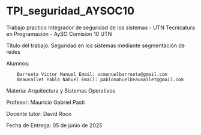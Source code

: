 # TPI_seguridad_AYSOC10
Trabajo practico Integrador de seguridad de los sistemas - UTN Tecnicatura en Programación - AySO Comision 10 UTN

Título del trabajo: Seguridad en los sistemas mediante segmentación de redes

Alumnos: 

        Barroeta Victor Manuel Email: vcmanuelbarroeta@gmail.com  
        Beauvallet Pablo Nahuel Email: pablonahuelbeauvallet@gmail.com 

Materia: Arquitectura y Sistemas Operativos 

Profesor: Mauricio Gabriel Pasti

Docente tutor: David Roco 

Fecha de Entrega: 05 de junio de 2025 
